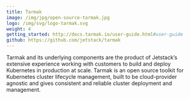```yaml
---
title: Tarmak
image: /img/jpg/open-source-tarmak.jpg
logo: /img/svg/logo-tarmak.svg
weight: 4
getting_started: http://docs.tarmak.io/user-guide.html#user-guide
github: https://github.com/jetstack/tarmak
---
```


Tarmak and its underlying components are the product of Jetstack’s extensive experience working with customers to build and deploy Kubernetes in production at scale. Tarmak is an open source toolkit for Kubernetes cluster lifecycle management, built to be cloud-provider agnostic and gives consistent and reliable cluster deployment and management.

